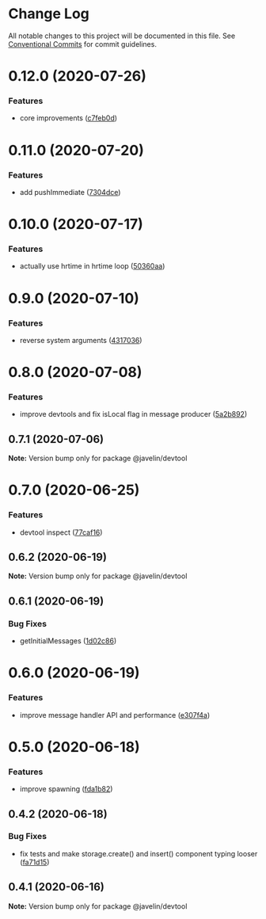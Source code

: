 # Change Log

All notable changes to this project will be documented in this file.
See [Conventional Commits](https://conventionalcommits.org) for commit guidelines.

# 0.12.0 (2020-07-26)


### Features

* core improvements ([c7feb0d](https://github.com/3mcd/javelin/commit/c7feb0dee1b27312ddaff26f47a5f536518d7807))





# 0.11.0 (2020-07-20)


### Features

* add pushImmediate ([7304dce](https://github.com/3mcd/javelin/commit/7304dce3365c67458a82a1a6909787aa6b7bacb9))





# 0.10.0 (2020-07-17)


### Features

* actually use hrtime in hrtime loop ([50360aa](https://github.com/3mcd/javelin/commit/50360aa25514a138e57fad5bcff379f1ccef858c))





# 0.9.0 (2020-07-10)


### Features

* reverse system arguments ([4317036](https://github.com/3mcd/javelin/commit/431703646e866c3c7dcadbc8bb5202c6b02ab28c))





# 0.8.0 (2020-07-08)


### Features

* improve devtools and fix isLocal flag in message producer ([5a2b892](https://github.com/3mcd/javelin/commit/5a2b892f9fc0394527876da74df0d4430b75e505))





## 0.7.1 (2020-07-06)

**Note:** Version bump only for package @javelin/devtool





# 0.7.0 (2020-06-25)


### Features

* devtool inspect ([77caf16](https://github.com/3mcd/javelin/commit/77caf16bca1b223d86cae8d1aa056571354ab59c))





## 0.6.2 (2020-06-19)

**Note:** Version bump only for package @javelin/devtool





## 0.6.1 (2020-06-19)


### Bug Fixes

* getInitialMessages ([1d02c86](https://github.com/3mcd/javelin/commit/1d02c86140d3e92e87ce58f26ec0fdbf18b5524e))





# 0.6.0 (2020-06-19)


### Features

* improve message handler API and performance ([e307f4a](https://github.com/3mcd/javelin/commit/e307f4af983774dac96e86f9bf5f44957cc1e28d))





# 0.5.0 (2020-06-18)


### Features

* improve spawning ([fda1b82](https://github.com/3mcd/javelin/commit/fda1b82cd407639d5a7f8c27e37daba1eec5e416))





## 0.4.2 (2020-06-18)


### Bug Fixes

* fix tests and make storage.create() and insert() component typing looser ([fa71d15](https://github.com/3mcd/javelin/commit/fa71d1592c916f73b294b213bfacf2a63c3f26e0))





## 0.4.1 (2020-06-16)

**Note:** Version bump only for package @javelin/devtool
